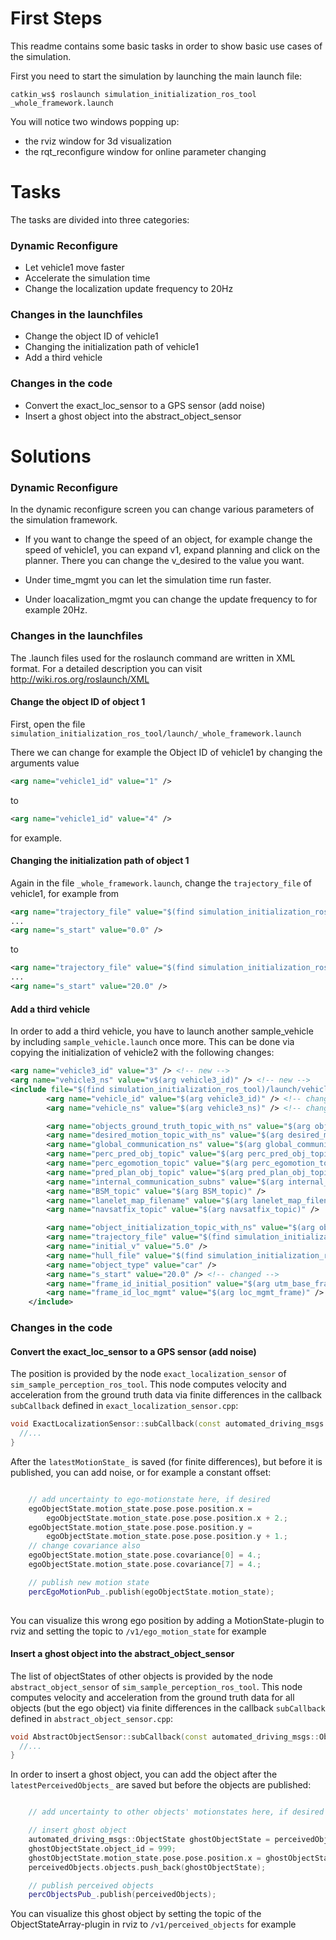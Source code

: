 # First Steps

This readme contains some basic tasks in order to show basic use cases of the simulation.

First you need to start the simulation by launching the main launch file:

`catkin_ws$ roslaunch simulation_initialization_ros_tool _whole_framework.launch`

You will notice two windows popping up:
* the rviz window for 3d visualization
* the rqt_reconfigure window for online parameter changing

# Tasks

The tasks are divided into three categories:

### Dynamic Reconfigure
  * Let vehicle1 move faster
  * Accelerate the simulation time
  * Change the localization update frequency to 20Hz

### Changes in the launchfiles
  * Change the object ID of vehicle1
  * Changing the initialization path of vehicle1
  * Add a third vehicle

### Changes in the code
  * Convert the exact_loc_sensor to a GPS sensor (add noise)
  * Insert a ghost object into the abstract_object_sensor


# Solutions

### Dynamic Reconfigure

In the dynamic reconfigure screen you can change various parameters of the simulation framework.

* If you want to change the speed of an object, for example change the speed of vehicle1, you can expand v1, expand planning and click on the planner. There you can change the v_desired to the value you want.

* Under time_mgmt you can let the simulation time run faster.

* Under loacalization_mgmt you can change the update frequency to for example 20Hz.


### Changes in the launchfiles

The .launch files used for the roslaunch command are written in XML format. For a detailed description you can visit http://wiki.ros.org/roslaunch/XML

#### Change the object ID of object 1

First, open the file `simulation_initialization_ros_tool/launch/_whole_framework.launch`

There we can change for example the Object ID of vehicle1 by changing the arguments value
```xml
<arg name="vehicle1_id" value="1" />
```
to
```xml
<arg name="vehicle1_id" value="4" />
```
for example.

#### Changing the initialization path of object 1

Again in the file `_whole_framework.launch`, change the `trajectory_file` of vehicle1, for example from
```xml
<arg name="trajectory_file" value="$(find simulation_initialization_ros_tool)/res/traj1.osm" />
...
<arg name="s_start" value="0.0" />
```
to
```xml
<arg name="trajectory_file" value="$(find simulation_initialization_ros_tool)/res/traj2.osm" />
...
<arg name="s_start" value="20.0" />
```


#### Add a third vehicle

In order to add a third vehicle, you have to launch another sample_vehicle by including `sample_vehicle.launch` once more. This can be done via copying the initialization of vehicle2 with the following changes:

```xml
<arg name="vehicle3_id" value="3" /> <!-- new -->
<arg name="vehicle3_ns" value="v$(arg vehicle3_id)" /> <!-- new -->
<include file="$(find simulation_initialization_ros_tool)/launch/vehicle_launchfiles/sample_vehicle.launch" ns="$(arg vehicle3_ns)" > <!-- changed -->
        <arg name="vehicle_id" value="$(arg vehicle3_id)" /> <!-- changed -->
        <arg name="vehicle_ns" value="$(arg vehicle3_ns)" /> <!-- changed -->

        <arg name="objects_ground_truth_topic_with_ns" value="$(arg objects_ground_truth_topic_with_ns)" />
        <arg name="desired_motion_topic_with_ns" value="$(arg desired_motion_topic_with_ns)" />
        <arg name="global_communication_ns" value="$(arg global_communication_ns)" />
        <arg name="perc_pred_obj_topic" value="$(arg perc_pred_obj_topic)" />
        <arg name="perc_egomotion_topic" value="$(arg perc_egomotion_topic)" />
        <arg name="pred_plan_obj_topic" value="$(arg pred_plan_obj_topic)" />
        <arg name="internal_communication_subns" value="$(arg internal_communication_subns)" />
        <arg name="BSM_topic" value="$(arg BSM_topic)" />
        <arg name="lanelet_map_filename" value="$(arg lanelet_map_filename)" />
        <arg name="navsatfix_topic" value="$(arg navsatfix_topic)" />

        <arg name="object_initialization_topic_with_ns" value="$(arg object_initialization_topic_with_ns)" />
        <arg name="trajectory_file" value="$(find simulation_initialization_ros_tool)/res/traj2.osm" />
        <arg name="initial_v" value="5.0" />
        <arg name="hull_file" value="$(find simulation_initialization_ros_tool)/res/sample_hull.xml" />
        <arg name="object_type" value="car" />
        <arg name="s_start" value="20.0" /> <!-- changed -->
        <arg name="frame_id_initial_position" value="$(arg utm_base_frame)" />
        <arg name="frame_id_loc_mgmt" value="$(arg loc_mgmt_frame)" />
    </include>
```


### Changes in the code

#### Convert the exact_loc_sensor to a GPS sensor (add noise)

The position is provided by the node `exact_localization_sensor` of `sim_sample_perception_ros_tool`. This node computes velocity and acceleration from the ground truth data via finite differences in the callback `subCallback` defined in `exact_localization_sensor.cpp`:

```cpp
void ExactLocalizationSensor::subCallback(const automated_driving_msgs::ObjectStateArray::ConstPtr& msg) {
  //...
}
```
After the `latestMotionState_` is saved (for finite differences), but before it is published, you can add noise, or for example a constant offset:
```cpp

    // add uncertainty to ego-motionstate here, if desired
    egoObjectState.motion_state.pose.pose.position.x =
        egoObjectState.motion_state.pose.pose.position.x + 2.;
    egoObjectState.motion_state.pose.pose.position.y =
        egoObjectState.motion_state.pose.pose.position.y + 1.;
    // change covariance also
    egoObjectState.motion_state.pose.covariance[0] = 4.;
    egoObjectState.motion_state.pose.covariance[7] = 4.;

    // publish new motion state
    percEgoMotionPub_.publish(egoObjectState.motion_state);
    
```
You can visualize this wrong ego position by adding a MotionState-plugin to rviz and setting the topic to `/v1/ego_motion_state` for example

#### Insert a ghost object into the abstract_object_sensor

The list of objectStates of other objects is provided by the node `abstract_object_sensor` of `sim_sample_perception_ros_tool`. This node computes velocity and acceleration from the ground truth data for all objects (but the ego object) via finite differences in the callback `subCallback` defined in `abstract_object_sensor.cpp`:

```cpp
void AbstractObjectSensor::subCallback(const automated_driving_msgs::ObjectStateArray::ConstPtr& msg) {
  //...
}
```

In order to insert a ghost object, you can add the object after the `latestPerceivedObjects_` are saved but before the objects are published:

```cpp

    // add uncertainty to other objects' motionstates here, if desired

    // insert ghost object
    automated_driving_msgs::ObjectState ghostObjectState = perceivedObjects.objects[0];
    ghostObjectState.object_id = 999;
    ghostObjectState.motion_state.pose.pose.position.x = ghostObjectState.motion_state.pose.pose.position.x + 20.;
    perceivedObjects.objects.push_back(ghostObjectState);

    // publish perceived objects
    percObjectsPub_.publish(perceivedObjects);

```
You can visualize this ghost object by setting the topic of the ObjectStateArray-plugin in rviz to `/v1/perceived_objects` for example
